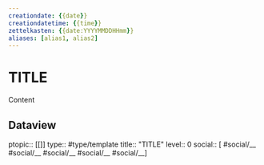 ```yaml
---
creationdate: {{date}}
creationdatetime: {{time}}
zettelkasten: {{date:YYYYMMDDHHmm}}
aliases: [alias1, alias2]
---
```

# TITLE
Content

## Dataview
ptopic:: [[]]
type:: #type/template
title:: "TITLE"
level:: 0
social:: [ #social/__ #social/__ #social/__ #social/__ #social/__]